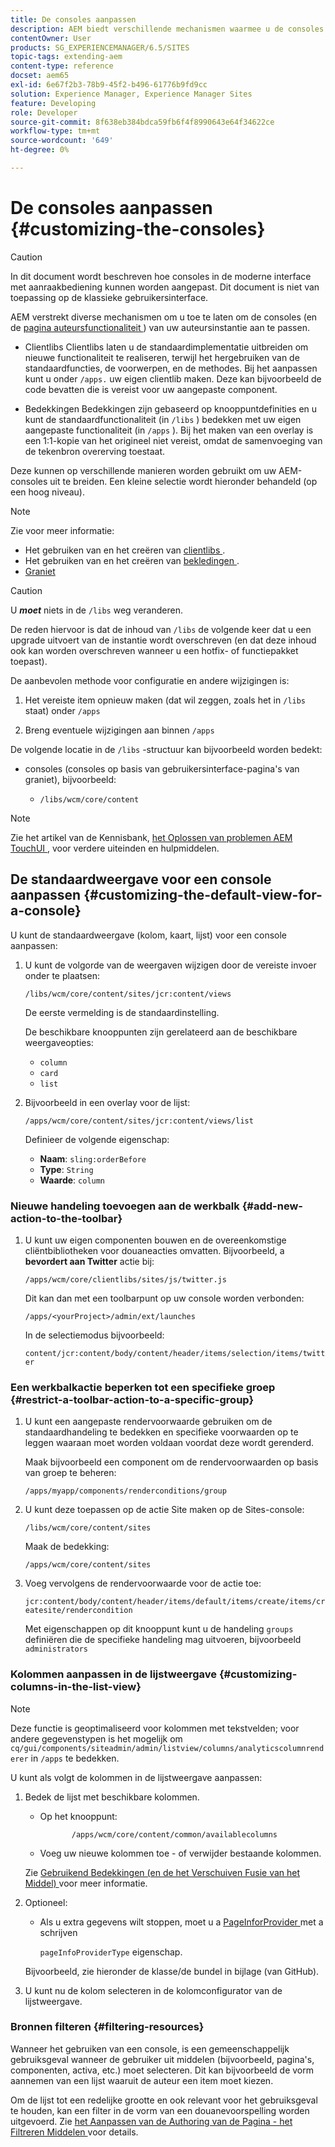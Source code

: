 ```yaml
---
title: De consoles aanpassen
description: AEM biedt verschillende mechanismen waarmee u de consoles van uw ontwerpinstantie kunt aanpassen
contentOwner: User
products: SG_EXPERIENCEMANAGER/6.5/SITES
topic-tags: extending-aem
content-type: reference
docset: aem65
exl-id: 6e67f2b3-78b9-45f2-b496-61776b9fd9cc
solution: Experience Manager, Experience Manager Sites
feature: Developing
role: Developer
source-git-commit: 8f638eb384bdca59fb6f4f8990643e64f34622ce
workflow-type: tm+mt
source-wordcount: '649'
ht-degree: 0%

---
```


# De consoles aanpassen {#customizing-the-consoles}

>[!CAUTION]
>
>In dit document wordt beschreven hoe consoles in de moderne interface met aanraakbediening kunnen worden aangepast. Dit document is niet van toepassing op de klassieke gebruikersinterface.

AEM verstrekt diverse mechanismen om u toe te laten om de consoles (en de [ pagina auteursfunctionaliteit ](/help/sites-developing/customizing-page-authoring-touch.md)) van uw auteursinstantie aan te passen.

* Clientlibs
Clientlibs laten u de standaardimplementatie uitbreiden om nieuwe functionaliteit te realiseren, terwijl het hergebruiken van de standaardfuncties, de voorwerpen, en de methodes. Bij het aanpassen kunt u onder `/apps.` uw eigen clientlib maken. Deze kan bijvoorbeeld de code bevatten die is vereist voor uw aangepaste component.

* Bedekkingen
Bedekkingen zijn gebaseerd op knooppuntdefinities en u kunt de standaardfunctionaliteit (in `/libs` ) bedekken met uw eigen aangepaste functionaliteit (in `/apps` ). Bij het maken van een overlay is een 1:1-kopie van het origineel niet vereist, omdat de samenvoeging van de tekenbron overerving toestaat.

Deze kunnen op verschillende manieren worden gebruikt om uw AEM-consoles uit te breiden. Een kleine selectie wordt hieronder behandeld (op een hoog niveau).

>[!NOTE]
>
>Zie voor meer informatie:
>
>* Het gebruiken van en het creëren van [ clientlibs ](/help/sites-developing/clientlibs.md).
>* Het gebruiken van en het creëren van [ bekledingen ](/help/sites-developing/overlays.md).
>* [ Graniet ](https://helpx.adobe.com/experience-manager/6-5/sites/developing/using/reference-materials/granite-ui/api/index.html)
>


>[!CAUTION]
>
>U ***moet*** niets in de `/libs` weg veranderen.
>
>De reden hiervoor is dat de inhoud van `/libs` de volgende keer dat u een upgrade uitvoert van de instantie wordt overschreven (en dat deze inhoud ook kan worden overschreven wanneer u een hotfix- of functiepakket toepast).
>
>De aanbevolen methode voor configuratie en andere wijzigingen is:
>
>1. Het vereiste item opnieuw maken (dat wil zeggen, zoals het in `/libs` staat) onder `/apps`
>
>1. Breng eventuele wijzigingen aan binnen `/apps`
>

De volgende locatie in de `/libs` -structuur kan bijvoorbeeld worden bedekt:

* consoles (consoles op basis van gebruikersinterface-pagina&#39;s van graniet), bijvoorbeeld:

   * `/libs/wcm/core/content`

>[!NOTE]
>
>Zie het artikel van de Kennisbank, [ het Oplossen van problemen AEM TouchUI ](https://experienceleague.adobe.com/nl/docs/experience-cloud-kcs/kbarticles/ka-16935), voor verdere uiteinden en hulpmiddelen.

## De standaardweergave voor een console aanpassen {#customizing-the-default-view-for-a-console}

U kunt de standaardweergave (kolom, kaart, lijst) voor een console aanpassen:

1. U kunt de volgorde van de weergaven wijzigen door de vereiste invoer onder te plaatsen:

   `/libs/wcm/core/content/sites/jcr:content/views`

   De eerste vermelding is de standaardinstelling.

   De beschikbare knooppunten zijn gerelateerd aan de beschikbare weergaveopties:

   * `column`
   * `card`
   * `list`

1. Bijvoorbeeld in een overlay voor de lijst:

   `/apps/wcm/core/content/sites/jcr:content/views/list`

   Definieer de volgende eigenschap:

   * **Naam**: `sling:orderBefore`
   * **Type**: `String`
   * **Waarde**: `column`

### Nieuwe handeling toevoegen aan de werkbalk {#add-new-action-to-the-toolbar}

1. U kunt uw eigen componenten bouwen en de overeenkomstige cliëntbibliotheken voor douaneacties omvatten. Bijvoorbeeld, a **bevordert aan Twitter** actie bij:

   `/apps/wcm/core/clientlibs/sites/js/twitter.js`

   Dit kan dan met een toolbarpunt op uw console worden verbonden:

   `/apps/<yourProject>/admin/ext/launches`

   In de selectiemodus bijvoorbeeld:

   `content/jcr:content/body/content/header/items/selection/items/twitter`

### Een werkbalkactie beperken tot een specifieke groep {#restrict-a-toolbar-action-to-a-specific-group}

1. U kunt een aangepaste rendervoorwaarde gebruiken om de standaardhandeling te bedekken en specifieke voorwaarden op te leggen waaraan moet worden voldaan voordat deze wordt gerenderd.

   Maak bijvoorbeeld een component om de rendervoorwaarden op basis van groep te beheren:

   `/apps/myapp/components/renderconditions/group`

1. U kunt deze toepassen op de actie Site maken op de Sites-console:

   `/libs/wcm/core/content/sites`

   Maak de bedekking:

   `/apps/wcm/core/content/sites`

1. Voeg vervolgens de rendervoorwaarde voor de actie toe:

   `jcr:content/body/content/header/items/default/items/create/items/createsite/rendercondition`

   Met eigenschappen op dit knooppunt kunt u de handeling `groups` definiëren die de specifieke handeling mag uitvoeren, bijvoorbeeld `administrators`

### Kolommen aanpassen in de lijstweergave {#customizing-columns-in-the-list-view}

>[!NOTE]
>
>Deze functie is geoptimaliseerd voor kolommen met tekstvelden; voor andere gegevenstypen is het mogelijk om `cq/gui/components/siteadmin/admin/listview/columns/analyticscolumnrenderer` in `/apps` te bedekken.

U kunt als volgt de kolommen in de lijstweergave aanpassen:

1. Bedek de lijst met beschikbare kolommen.

   * Op het knooppunt:

     ```
            /apps/wcm/core/content/common/availablecolumns
     ```

   * Voeg uw nieuwe kolommen toe - of verwijder bestaande kolommen.

   Zie [ Gebruikend Bedekkingen (en de het Verschuiven Fusie van het Middel) ](/help/sites-developing/overlays.md) voor meer informatie.

1. Optioneel:

   * Als u extra gegevens wilt stoppen, moet u a [ PageInforProvider ](https://helpx.adobe.com/experience-manager/6-5/sites/developing/using/reference-materials/javadoc/com/day/cq/wcm/api/PageInfoProvider.html) met a schrijven

     `pageInfoProviderType` eigenschap.

   Bijvoorbeeld, zie hieronder de klasse/de bundel in bijlage (van GitHub).

1. U kunt nu de kolom selecteren in de kolomconfigurator van de lijstweergave.

### Bronnen filteren {#filtering-resources}

Wanneer het gebruiken van een console, is een gemeenschappelijk gebruiksgeval wanneer de gebruiker uit middelen (bijvoorbeeld, pagina&#39;s, componenten, activa, etc.) moet selecteren. Dit kan bijvoorbeeld de vorm aannemen van een lijst waaruit de auteur een item moet kiezen.

Om de lijst tot een redelijke grootte en ook relevant voor het gebruiksgeval te houden, kan een filter in de vorm van een douanevoorspelling worden uitgevoerd. Zie [ het Aanpassen van de Authoring van de Pagina - het Filtreren Middelen ](/help/sites-developing/customizing-page-authoring-touch.md#filtering-resources) voor details.
